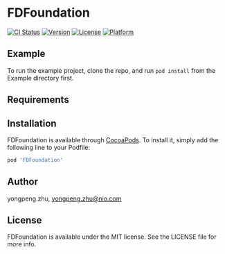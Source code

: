 # FDFoundation

[![CI Status](http://img.shields.io/travis/yongpeng.zhu/FDFoundation.svg?style=flat)](https://travis-ci.org/yongpeng.zhu/FDFoundation)
[![Version](https://img.shields.io/cocoapods/v/FDFoundation.svg?style=flat)](http://cocoapods.org/pods/FDFoundation)
[![License](https://img.shields.io/cocoapods/l/FDFoundation.svg?style=flat)](http://cocoapods.org/pods/FDFoundation)
[![Platform](https://img.shields.io/cocoapods/p/FDFoundation.svg?style=flat)](http://cocoapods.org/pods/FDFoundation)

## Example

To run the example project, clone the repo, and run `pod install` from the Example directory first.

## Requirements

## Installation

FDFoundation is available through [CocoaPods](http://cocoapods.org). To install
it, simply add the following line to your Podfile:

```ruby
pod 'FDFoundation'
```

## Author

yongpeng.zhu, yongpeng.zhu@nio.com

## License

FDFoundation is available under the MIT license. See the LICENSE file for more info.
